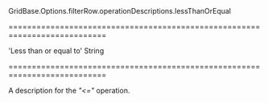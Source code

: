 <!--id-->GridBase.Options.filterRow.operationDescriptions.lessThanOrEqual<!--/id-->
===========================================================================
<!--default-->'Less than or equal to'<!--/default-->
<!--type-->String<!--/type-->
===========================================================================

<!--shortDescription-->
A description for the *"<="* operation.
<!--/shortDescription-->

<!--fullDescription-->

<!--/fullDescription-->
